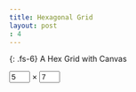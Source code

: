 ```yaml
---
title: Hexagonal Grid
layout: post
: 4
---
```


{: .fs-6}
A Hex Grid with Canvas

<form>
    <input id="h" type="number" style="width: 5ch;" min="0" max="99" value="5" onchange="refresh()">
    ×
    <input id="w" type="number" style="width: 5ch;" min="0" max="99" value="7" onchange="refresh()">
</form>

<br>

<canvas id='grid' height=500 width=500 style="width:100%; height:100%; margin:0"></canvas>

<script type="text/javascript" src="../js/hex.js"></script>
